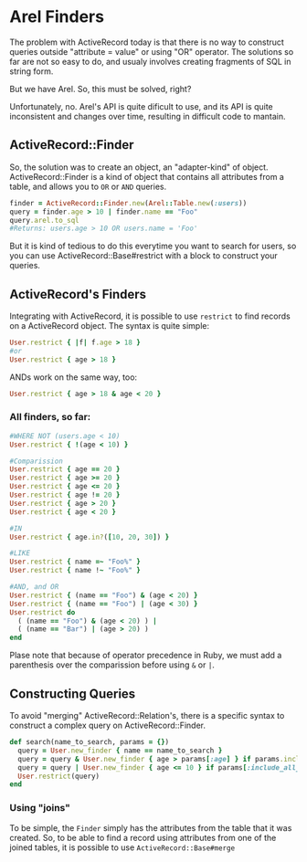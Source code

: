 Arel Finders
============

The problem with ActiveRecord today is that there is no way to
construct queries outside "attribute = value" or using "OR" operator.
The solutions so far are not so easy to do, and usualy involves creating
fragments of SQL in string form.

But we have Arel. So, this must be solved, right?

Unfortunately, no. Arel's API is quite dificult to use, and its API is quite
inconsistent and changes over time, resulting in difficult code to mantain.

## ActiveRecord::Finder

So, the solution was to create an object, an "adapter-kind" of object.
ActiveRecord::Finder is a kind of object that contains all attributes
from a table, and allows you to `OR` or `AND` queries.

```ruby
finder = ActiveRecord::Finder.new(Arel::Table.new(:users))
query = finder.age > 10 | finder.name == "Foo"
query.arel.to_sql
#Returns: users.age > 10 OR users.name = 'Foo'
```

But it is kind of tedious to do this everytime you want to search for users,
so you can use ActiveRecord::Base#restrict with a block to construct your queries.

## ActiveRecord's Finders

Integrating with ActiveRecord, it is possible to use `restrict` to find records on a ActiveRecord object. The syntax is quite simple:

```ruby
User.restrict { |f| f.age > 18 }
#or
User.restrict { age > 18 }
```

ANDs work on the same way, too:

```ruby
User.restrict { age > 18 & age < 20 }
``` 

### All finders, so far:

```ruby
#WHERE NOT (users.age < 10)
User.restrict { !(age < 10) }

#Comparission
User.restrict { age == 20 }
User.restrict { age >= 20 }
User.restrict { age <= 20 }
User.restrict { age != 20 }
User.restrict { age > 20 }
User.restrict { age < 20 }

#IN
User.restrict { age.in?([10, 20, 30]) }

#LIKE
User.restrict { name =~ "Foo%" }
User.restrict { name !~ "Foo%" }

#AND, and OR
User.restrict { (name == "Foo") & (age < 20) }
User.restrict { (name == "Foo") | (age < 30) }
User.restrict do 
  ( (name == "Foo") & (age < 20) ) |
  ( (name == "Bar") | (age > 20) )
end
```

Plase note that because of operator precedence in Ruby, we must add a parenthesis over the comparission before using `&` or `|`.

## Constructing Queries

To avoid "merging" ActiveRecord::Relation's, there is a specific syntax to construct a complex query on ActiveRecord::Finder.

```ruby
def search(name_to_search, params = {})
  query = User.new_finder { name == name_to_search }
  query = query & User.new_finder { age > params[:age] } if params.include?(:age)
  query = query | User.new_finder { age <= 10 } if params[:include_all_childs]
  User.restrict(query)
end
```

### Using "joins"

To be simple, the `Finder` simply has the attributes from the table that it was created. So, to be able to find a record using attributes from one of the joined tables, it is possible to use `ActiveRecord::Base#merge` 

##